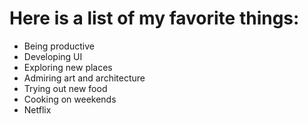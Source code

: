 # Here is a list of my favorite things:
- Being productive
- Developing UI
- Exploring new places
- Admiring art and architecture
- Trying out new food
- Cooking on weekends
- Netflix
